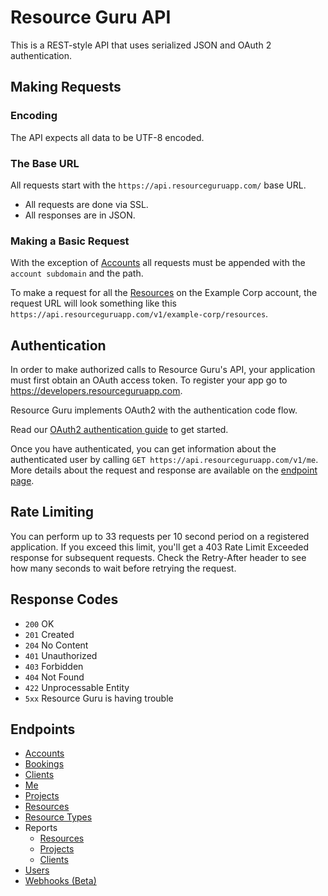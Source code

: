 # Resource Guru API

This is a REST-style API that uses serialized JSON and OAuth 2 authentication.

## Making Requests

### Encoding

The API expects all data to be UTF-8 encoded.

### The Base URL

All requests start with the `https://api.resourceguruapp.com/` base URL.

* All requests are done via SSL.
* All responses are in JSON.

### Making a Basic Request

With the exception of [Accounts](./endpoints/accounts.md) all requests must be appended with the `account subdomain`
and the path.

To make a request for all the [Resources](./endpoints/resources.md) on the Example Corp account, the request URL will look
something like this `https://api.resourceguruapp.com/v1/example-corp/resources`.

## Authentication

In order to make authorized calls to Resource Guru's API, your application must first obtain an OAuth access token.
To register your app go to https://developers.resourceguruapp.com.

Resource Guru implements OAuth2 with the authentication code flow.

Read our [OAuth2 authentication guide](./sections/authentication.md) to get started.

Once you have authenticated, you can get information about the authenticated user by calling `GET https://api.resourceguruapp.com/v1/me`. More details about the request and response are available on the [endpoint page](./endpoints/me.md).

## Rate Limiting

You can perform up to 33 requests per 10 second period on a registered application. If you exceed this limit, you'll get a 403 Rate Limit Exceeded response for subsequent requests. Check the Retry-After header to see how many seconds to wait before retrying the request.

## Response Codes

* `200` OK
* `201` Created
* `204` No Content
* `401` Unauthorized
* `403` Forbidden
* `404` Not Found
* `422` Unprocessable Entity
* `5xx` Resource Guru is having trouble

## Endpoints

* [Accounts](./endpoints/accounts.md)
* [Bookings](./endpoints/bookings.md)
* [Clients](./endpoints/clients.md)
* [Me](./endpoints/me.md)
* [Projects](./endpoints/projects.md)
* [Resources](./endpoints/resources.md)
* [Resource Types](./endpoints/resource_types.md)
* Reports
  * [Resources](./endpoints/reports/resources.md)
  * [Projects](./endpoints/reports/projects.md)
  * [Clients](./endpoints/reports/clients.md)
* [Users](./endpoints/users.md)
* [Webhooks (Beta)](./endpoints/webhooks.md)
